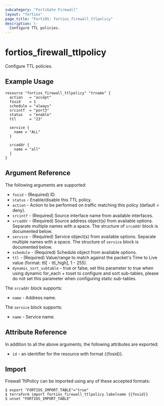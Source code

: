```yaml
---
subcategory: "FortiGate Firewall"
layout: "fortios"
page_title: "FortiOS: fortios_firewall_ttlpolicy"
description: |-
  Configure TTL policies.
---
```


# fortios_firewall_ttlpolicy
Configure TTL policies.

## Example Usage

```hcl
resource "fortios_firewall_ttlpolicy" "trname" {
  action   = "accept"
  fosid    = 1
  schedule = "always"
  srcintf  = "port3"
  status   = "enable"
  ttl      = "23"

  service {
    name = "ALL"
  }

  srcaddr {
    name = "all"
  }
}
```

## Argument Reference

The following arguments are supported:

* `fosid` - (Required) ID.
* `status` - Enable/disable this TTL policy.
* `action` - Action to be performed on traffic matching this policy (default = deny).
* `srcintf` - (Required) Source interface name from available interfaces.
* `srcaddr` - (Required) Source address object(s) from available options. Separate multiple names with a space. The structure of `srcaddr` block is documented below.
* `service` - (Required) Service object(s) from available options. Separate multiple names with a space. The structure of `service` block is documented below.
* `schedule` - (Required) Schedule object from available options.
* `ttl` - (Required) Value/range to match against the packet's Time to Live value (format: ttl[ - ttl_high], 1 - 255).
* `dynamic_sort_subtable` - true or false, set this parameter to true when using dynamic for_each + toset to configure and sort sub-tables, please do not set this parameter when configuring static sub-tables.

The `srcaddr` block supports:

* `name` - Address name.

The `service` block supports:

* `name` - Service name.


## Attribute Reference

In addition to all the above arguments, the following attributes are exported:
* `id` - an identifier for the resource with format {{fosid}}.

## Import

Firewall TtlPolicy can be imported using any of these accepted formats:
```
$ export "FORTIOS_IMPORT_TABLE"="true"
$ terraform import fortios_firewall_ttlpolicy.labelname {{fosid}}
$ unset "FORTIOS_IMPORT_TABLE"
```
